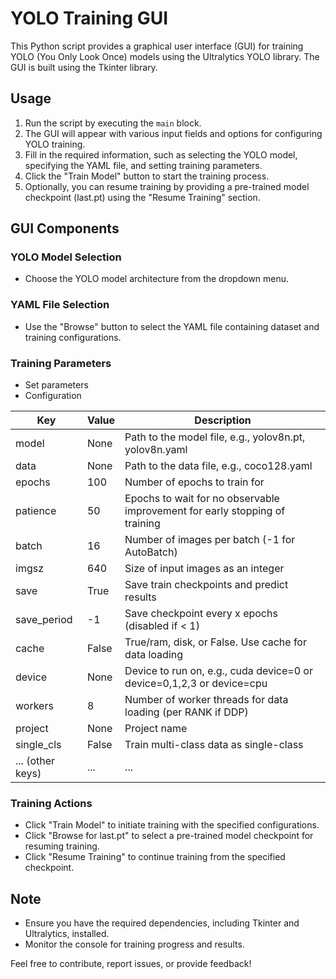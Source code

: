 # YOLO Training GUI

This Python script provides a graphical user interface (GUI) for training YOLO (You Only Look Once) models using the Ultralytics YOLO library. The GUI is built using the Tkinter library.

## Usage
1. Run the script by executing the `main` block.
2. The GUI will appear with various input fields and options for configuring YOLO training.
3. Fill in the required information, such as selecting the YOLO model, specifying the YAML file, and setting training parameters.
4. Click the "Train Model" button to start the training process.
5. Optionally, you can resume training by providing a pre-trained model checkpoint (last.pt) using the "Resume Training" section.

## GUI Components

### YOLO Model Selection
- Choose the YOLO model architecture from the dropdown menu.

### YAML File Selection
- Use the "Browse" button to select the YAML file containing dataset and training configurations.

### Training Parameters
- Set parameters
- Configuration

| Key                | Value      | Description                                                                                         |
| ------------------ | ---------- | --------------------------------------------------------------------------------------------------- |
| model              | None       | Path to the model file, e.g., yolov8n.pt, yolov8n.yaml                                               |
| data               | None       | Path to the data file, e.g., coco128.yaml                                                           |
| epochs             | 100        | Number of epochs to train for                                                                       |
| patience           | 50         | Epochs to wait for no observable improvement for early stopping of training                        |
| batch              | 16         | Number of images per batch (-1 for AutoBatch)                                                      |
| imgsz              | 640        | Size of input images as an integer                                                                  |
| save               | True       | Save train checkpoints and predict results                                                         |
| save_period        | -1         | Save checkpoint every x epochs (disabled if < 1)                                                  |
| cache              | False      | True/ram, disk, or False. Use cache for data loading                                                |
| device             | None       | Device to run on, e.g., cuda device=0 or device=0,1,2,3 or device=cpu                              |
| workers            | 8          | Number of worker threads for data loading (per RANK if DDP)                                          |
| project            | None       | Project name                                                                                        |
| single_cls         | False      | Train multi-class data as single-class                                                            |
| ... (other keys)   | ...        | ...

### Training Actions
- Click "Train Model" to initiate training with the specified configurations.
- Click "Browse for last.pt" to select a pre-trained model checkpoint for resuming training.
- Click "Resume Training" to continue training from the specified checkpoint.

## Note
- Ensure you have the required dependencies, including Tkinter and Ultralytics, installed.
- Monitor the console for training progress and results.

Feel free to contribute, report issues, or provide feedback!
